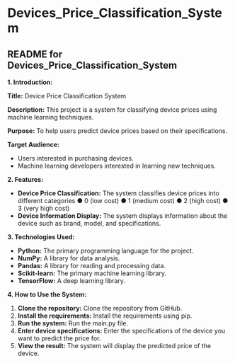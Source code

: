 # Devices_Price_Classification_System
## README for Devices_Price_Classification_System

**1. Introduction:**

**Title:** Device Price Classification System

**Description:** This project is a system for classifying device prices using machine learning techniques.

**Purpose:** To help users predict device prices based on their specifications.

**Target Audience:**

* Users interested in purchasing devices.
* Machine learning developers interested in learning new techniques.

**2. Features:**

* **Device Price Classification:** The system classifies device prices into different categories
● 0 (low cost)
● 1 (medium cost)
● 2 (high cost)
● 3 (very high cost)
* **Device Information Display:** The system displays information about the device such as brand, model, and specifications.

**3. Technologies Used:**

* **Python:** The primary programming language for the project.
* **NumPy:** A library for data analysis.
* **Pandas:** A library for reading and processing data.
* **Scikit-learn:** The primary machine learning library.
* **TensorFlow:** A deep learning library.

**4. How to Use the System:**

1. **Clone the repository:** Clone the repository from GitHub.
2. **Install the requirements:** Install the requirements using pip.
3. **Run the system:** Run the main.py file.
4. **Enter device specifications:** Enter the specifications of the device you want to predict the price for.
5. **View the result:** The system will display the predicted price of the device.


